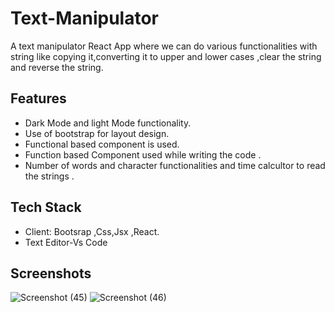 # Text-Manipulator

A text manipulator React App where we can do various
functionalities with string like copying it,converting it to upper and lower cases ,clear the string and reverse the string.


## Features

- Dark Mode and light Mode functionality.
- Use of bootstrap for layout design.
- Functional based component is used.
- Function based Component used while writing the code .
- Number of words and character functionalities and time
  calcultor to read the strings .



## Tech Stack

- Client: Bootsrap ,Css,Jsx ,React.
- Text Editor-Vs Code 



## Screenshots

![Screenshot (45)](https://user-images.githubusercontent.com/42023583/140553556-45739a7f-d4e9-4714-a946-99bfcec025e0.png)
![Screenshot (46)](https://user-images.githubusercontent.com/42023583/140553562-d80fc941-dfbb-41e3-a91c-5f6559769d78.png)
